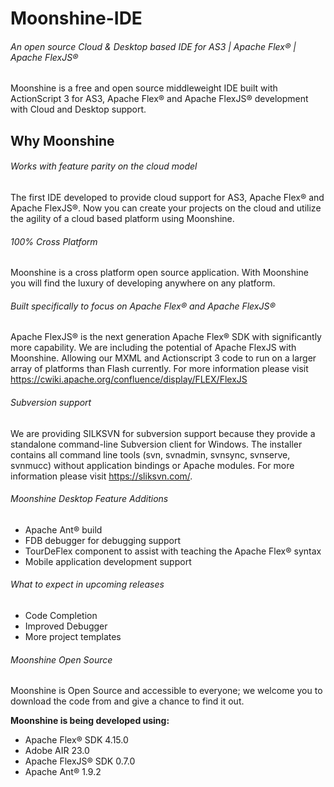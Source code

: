 # Moonshine-IDE
###### An open source Cloud & Desktop based IDE for AS3 | Apache Flex® | Apache FlexJS®


Moonshine is a free and open source middleweight IDE built with ActionScript 3 for AS3, Apache Flex® and Apache FlexJS® development with Cloud and Desktop support.

## Why Moonshine

###### Works with feature parity on the cloud model
The first IDE developed to provide cloud support for AS3, Apache Flex® and Apache FlexJS®. Now you can create your projects on the cloud and utilize the agility of a cloud based platform using Moonshine.

###### 100% Cross Platform
Moonshine is a cross platform open source application. With Moonshine you will find the luxury of developing anywhere on any platform.

###### Built specifically to focus on Apache Flex® and Apache FlexJS®
Apache FlexJS® is the next generation Apache Flex® SDK with significantly more capability. We are including the potential of Apache FlexJS with Moonshine. Allowing our MXML and Actionscript 3 code to run on a larger array of platforms than Flash currently. For more information please visit https://cwiki.apache.org/confluence/display/FLEX/FlexJS

###### Subversion support
We are providing SILKSVN for subversion support because they provide a standalone command-line Subversion client for Windows. The installer contains all command line tools (svn, svnadmin, svnsync, svnserve, svnmucc) without application bindings or Apache modules. For more information please visit https://sliksvn.com/.

###### Moonshine Desktop Feature Additions
- Apache Ant® build 
- FDB debugger for debugging support 
- TourDeFlex component to assist with teaching the Apache Flex® syntax 
- Mobile application development support

###### What to expect in upcoming releases
- Code Completion 
- Improved Debugger 
- More project templates

###### Moonshine Open Source
Moonshine is Open Source and accessible to everyone; we welcome you to download the code from and give a chance to find it out.


**Moonshine is being developed using:**
- Apache Flex® SDK 4.15.0
- Adobe AIR 23.0
- Apache FlexJS® SDK 0.7.0 
- Apache Ant® 1.9.2